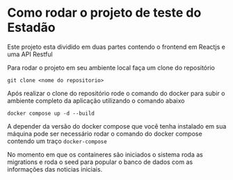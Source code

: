 # Como rodar o projeto de teste do Estadão

Este projeto esta dividido em duas partes contendo o frontend em Reactjs e uma API Restful

Para rodar o projeto em seu ambiente local faça um clone do repositório

```
git clone <nome do repositorio>
```

Após realizar o clone do repositório rode o comando do docker para subir o ambiente completo da aplicação utilizando o comando abaixo

```
docker compose up -d --build
```

A depender da versão do docker compose que você tenha instalado em sua máquina pode ser necessário rodar o comando do docker compose contendo um traço `docker-compose`

No momento em que os containeres são iniciados o sistema roda as migrations e roda o seed para popular o banco de dados com as informações das noticias iniciais.
